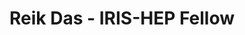---
permalink: /fellows/ReikDas.html
layout: fellow
pagetype: fellow
active: false
title: Reik Das - IRIS-HEP Fellow
fellow-name: Pratyush (Reik) Das
dates:
- start: 2020-06-01
  end: 2020-09-01
- start: 2019-06-01
  end: 2019-09-01
photo: /assets/images/team/fellows-2020/Pratyush-Das.jpg
institution: Institute of Engineering & Management (Kolkata)
website: https://reikdas.github.io/
e-mail: reikdas@gmail.com

projects:
- project_title: Awkward-Array GPU Kernels
  project_goal: >
    As an IRIS-HEP undergraduate fellow, my work would involve creating a library
    of Awkward-Array
    GPU kernels preceded by an investigation into the most appropriate way to translate
    pre-existing
    CPU kernels to GPU kernels, with an emphasis on generalizing the translation between
    the scalar
    code in the currently existing CPU kernels into vectorized code to be executed
    on GPUs. At the
    end of the summer, users of Awkward Array should be able to naively switch between
    the CPU and
    GPU backends without having to write specialized code or even leaving the Python
    prompt.
  mentors:
  - jpivarski
  proposal: /assets/pdf/fellows-2020/Fellow-Pratyush-Das-Proposal2.pdf

- project_title: Adding ability to write TTrees to uproot
  project_goal: >
    As an IRIS-HEP undergraduate fellow, I will be working on uproot, a
    software for reading and writing ROOT files in Python with the help of
    the NumPy library. Unlike the standard C++ ROOT implementation, uproot
    is strictly an I/O library, intended to stream data into other third
    party libraries in Python. Other ROOT file readers in Python like PyROOT
    and root_numpy rely on the C++ ROOT implementation but uproot does not.
    Instead, it uses NumPy calls to rapidly cast data blocks in the ROOT file as NumPy
    arrays.
  mentors:
  - jpivarski
  proposal: /assets/pdf/fellows-2019/Fellow-Pratyush-Das-Proposal.pdf

presentations:
- title: Writing TTrees with uproot
  date: 2019-09-16
  url: https://indico.cern.ch/event/840667/contributions/3527109/attachments/1908764/3153297/uproot-irisfellow-final.pdf
  meeting: IRIS-HEP Topical Meetings
  meetingurl: https://indico.cern.ch/event/840667/
  recordingurl:
  focus-area: as
- title: Language Transformations for the Awkward Array Library
  date: 2020-08-31
  url: https://indico.cern.ch/event/946427/contributions/3976986/attachments/2094014/3519161/IRIS-HEP-Fellow-Awkward.pdf
  meeting: IRIS-HEP Topical Meetings
  meetingurl: https://indico.cern.ch/event/946427/
  recordingurl: https://www.youtube.com/watch?v=yjlzO5oXb1w&t=1351s
  focus-area: as

current_status: >
  <strong>April 2021</strong> - As of Fall 2021, Pratyush is beginning graduate studies in Computer Science at Purdue
  University.
github-username: reikdas

linkedin-profile: https://www.linkedin.com/in/pratyush-das/
---